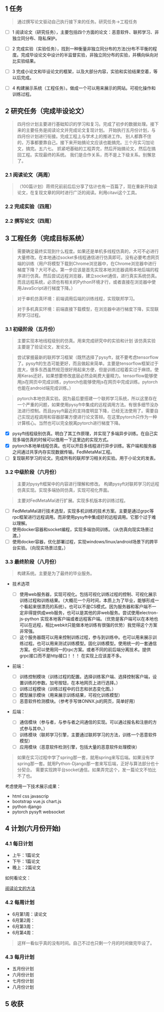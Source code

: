 ## 1 任务

> 通过撰写论文驱动自己执行接下来的任务。研究任务->工程任务

- [ ] 1 阅读论文（研究任务），主要包括四个方面的论文：恶意软件、联邦学习、非独立同分布、隐私保护。
- [ ] 2 完成实验（实验任务），找到一种衡量非独立同分布的方法(分布不平衡的程度。完成毕设论文中设计的半监督实验，非独立同分布的实验，并横向纵向对比实验结果。

- [ ] 3 完成小论文和毕设论文的框架，以及大部分内容，实验和实验结果空着，等以后完成。
- [ ] 4 构建展示系统（工程任务）。做成一个可以用来展示的网站。可视化操作和训练过程。

## 2 研究任务（完成毕设论文）

> 四月份计划主要进行基础知识的学习和复习。完成了初步的数据处理。接下来的主要任务是阅读论文并完成论文复现计划。
> 开始执行五月份计划，与四月份计划进行衔接。完成工程上与学术上的推进工作。
> 别人都靠不住的，万事都要靠自己。接下来开始搞论文应该也能搞完。三个月实习加论文，搞完。五六七。
> 抓紧吧基础的工程弄完，然后开始搞论文，然后在搞回工程。实现最终的系统。
> 我们是合作关系，而不是上下级关系。别懈怠了。

### 2.1 阅读论文（两周）

> （100篇计划）蒋师兄前前后后分享了估计也有一百篇了，现在重新开始读论文，在复现文章的同时进行广泛的阅读。利用citavi这个工具。
### 2.2 完成实验（四周）
### 2.2 撰写论文（四周）

## 3 工程任务（完成目标系统）

> 需要确定最终实现到什么程度。如果还是单机多线程仿真的，大可不必进行大量修改。在本地通过socket多线程通信进行仿真即可。没有必要考虑网页端的训练（用户将模型下载到Chrome浏览器中，在Chrome浏览器中进行梯度下降？大可不必。第一步应该是首先实现本地浏览器调用本地后端的程序进行仿真。然后尝试远程浏览器，建立socket通信，进行真实系统仿真。而且远程系统，必须也有相关的Python环境才行，或者直接在浏览器中使用JavaScript进行梯度下降。）

> 对于单机仿真环境：前端调用后端的训练线程，实现联邦学习。

> 对于多机真实环境：前端直接下载模型，在浏览器中进行梯度下降，实现联邦学习过程。

### 3.1 初级阶段（五月份）

> 主要实现本地线程级别的仿真。用来完成研究中的实验和计划
> 该仿真实验主要是了验证论文，发论文。


> 尝试掌握最新的联邦学习框架（既然选择了pysyft，就不要考虑tensorflow了。pysyft的生态可能更好，而且做起来简单。主要是tensorflow框架过于庞大，很多东西虽然规范很好用起来方便，但是训练过程着实过于麻烦。使用Keras还好。如果想要修改底层必然会耗费大量精力。tensorflow能够使用js在网页中完成训练，pytorch也能够使用js在网页中完成训练。pytorch也能在android端完成训练。）

> pytorch本地仿真实验。因为最后要搭建一个联邦学习系统，所以这里存在一个严重的问题，如果使用pysyft中集成的远程调用方法。有很多细节没办法进行控制。而且pysyft最近的支持度明显下降，已经无法使用了。需要自己实现远程调用和容器部署方便进行论文答辩。在这里pytorch只作为一种计算核心。当然也可以完全脱离pytorch进行梯度下降。


- [X] pysyft线程级别仿真。明白了其工作原理，并实现了多端异步训练。在自己实现多端仿真的时候可以借用一下这里边的实现方式。
- [x] pytorch本地单线程仿真。也可以开启多线程进行异步训练。客户端和服务器之间通过共享内存实现数据传输。FedMetaMal工程。
- [ ] 复现联邦学习的论文。完成所有的联邦学习相关的实验。用于小论文的发表。

### 3.2 中级阶段（六月份）

> 主要对pysyft框架中的内容进行理解和修改。
> 构建pysyft对联邦学习的远程仿真实现。实现多端协同仿真，实现可视化界面。

> 主要对FedMetaMal进行扩展。实现多机版本的训练过程。

- [ ] FedMetaMal进行技术选型，实现多机训练的技术方案。主要是通过grpc等rpc框架进行远程调用。而非使用pysyft中集成好的远程调用。它那个过于难以理解。
- [ ] 使用docker容器和socket编程，实现多端协同训练。（从仿真向现实场景过渡。）
- [ ] 使用docker容器，优化部署过程，实现windows/linux/android场景下的跨平台实验。（向现实场景过度。）

### 3.3 最终阶段（八月份）

> 构建系统。主要是为了最终的毕业服务。
- 技术选项
  - [ ] 使用web服务器，实现可视化。包括可视化训练过程的控制、可视化展示训练过程和训练结果。（大概花一个月时间，本质上为了毕业，能够形成一个看起来很漂亮的系统）。也可以不是CS模式。因为服务器和客户端不一定非得提供成web服务，也可以是其他的非web服务。尝试使用electron-js-python 实现本地客户端或者远程客户端。（优势是客户端可以在本地也可以在远程，相比webkit只能做本地训练有很强的优势）我觉得这个方案非常强。
  - [ ] 这个服务器既可以用来控制训练过程，参与到训练中。也可以用来展示训练过程。也可以用来测试训练模型。固化训练模型。使用统一的一套通信方案。也可以使用同一的rpc方案。或者不同的前后端分离技术。提供grpc接口而不是http接口！！！ 在实现上应该差不多。

- 前端：

  - [ ] 训练控制模块（训练过程的配置。选择训练客户端、选择控制客户端，设置训练的参数。加号按钮，在本地网页上进行选择。）
  - [ ] 训练过程模块（训练过程中的日志和状态变化图。）
  - [ ] 模型展示模块（用来展示训练结果，可视化训练模型）
  - [ ] 恶意软件检测模块。（参考手写体ONNX.js的网页，简单好用）
- 后端：

  - [ ] 通信模块（参与者，与参与者之间通信的实现。可以通过报名和注册的方式参与其中。）
  - [ ] 训练模块（联邦学习引擎，主要通过联邦学习的方法，训练一个恶意软件模型）
  - [ ] 应用模块（恶意软件检测引擎，包括大量的恶意软件处理模块）

> 如果在实习过程中学了spring那一套，就用spring来写后端。如果没有学spring那一套。就用Python-Django那一套来写后端，正好与算法部分也十分契合。
> 需要实现跨平台socket通信。如果弄完这个，发一篇论文不怕比不了也。

考虑使用一下技术展示成果：

- html css javascrip
- bootstrap vue.js chart.js
- python django
- pytorch pysyft websocket

## 4 计划(六月份开始)

### 4.1 每日计划

* 上午：1篇论文
* 下午：1篇论文
* 晚上：2篇论文

如何看论文：

[阅读论文的方法](2020年11月2日-论文阅读工具.md)

### 4.2 每周计划

* 6月第1周：读论文
* 6月第2周：
* 6月第3周：
* 6月第4周：

> 这样一看似乎真的没有时间。自己不过也只剩一个月的时间做完毕设了。

### 4.3 每月计划

* 五月份计划
* 六月份计划
* 七月份计划
* 八月份计划

## 5 收获
